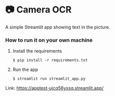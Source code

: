 # 📷 Camera OCR

A simple Streamlit app showing text in the picture. 

### How to run it on your own machine

1. Install the requirements

   ```
   $ pip install -r requirements.txt
   ```

2. Run the app

   ```
   $ streamlit run streamlit_app.py
   ```

Link: https://apptest-ujcq56yxsq.streamlit.app/
